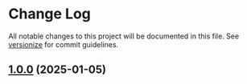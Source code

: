 # Change Log

All notable changes to this project will be documented in this file. See [versionize](https://github.com/versionize/versionize) for commit guidelines.

<a name="1.0.0"></a>
## [1.0.0](https://www.github.com/SaveApis/MrBadex-Coaching/releases/tag/v1.0.0) (2025-01-05)

